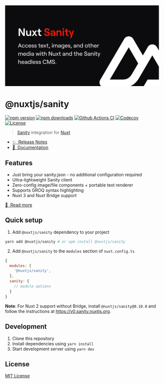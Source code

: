 [![@nuxtjs/supabase](./docs/public/cover.jpg)](https://sanity.nuxtjs.org)

# @nuxtjs/sanity

[![npm version][npm-version-src]][npm-version-href]
[![npm downloads][npm-downloads-src]][npm-downloads-href]
[![Github Actions CI][github-actions-ci-src]][github-actions-ci-href]
[![Codecov][codecov-src]][codecov-href]
[![License][license-src]][license-href]

> [Sanity](https://sanity.io/) integration for [Nuxt](https://nuxtjs.org)

- [✨ &nbsp;Release Notes](https://sanity.nuxtjs.org/releases)
- [📖 &nbsp;Documentation](https://sanity.nuxtjs.org)

## Features

- Just bring your sanity.json - no additional configuration required
- Ultra-lightweight Sanity client
- Zero-config image/file components + portable text renderer
- Supports GROQ syntax highlighting
- Nuxt 3 and Nuxt Bridge support

[📖 &nbsp;Read more](https://sanity.nuxtjs.org)

## Quick setup

1. Add `@nuxtjs/sanity` dependency to your project

```bash
yarn add @nuxtjs/sanity # or npm install @nuxtjs/sanity
```

2. Add `@nuxtjs/sanity` to the `modules` section of `nuxt.config.ts`

```js
{
  modules: [
    '@nuxtjs/sanity',
  ],
  sanity: {
    // module options
  }
}
```

**Note**: For Nuxt 2 support without Bridge, install `@nuxtjs/sanity@0.10.0` and follow the instructions at https://v0.sanity.nuxtjs.org.

## Development

1. Clone this repository
2. Install dependencies using `yarn install`
3. Start development server using `yarn dev`

## License

[MIT License](./LICENSE)

<!-- Badges -->

[npm-version-src]: https://img.shields.io/npm/v/@nuxtjs/sanity/latest.svg
[npm-version-href]: https://npmjs.com/package/@nuxtjs/sanity
[npm-downloads-src]: https://img.shields.io/npm/dm/@nuxtjs/sanity.svg
[npm-downloads-href]: https://npmjs.com/package/@nuxtjs/sanity
[github-actions-ci-src]: https://github.com/nuxt-community/sanity-module/workflows/ci/badge.svg
[github-actions-ci-href]: https://github.com/nuxt-community/sanity-module/actions?query=workflow%3Aci
[codecov-src]: https://img.shields.io/codecov/c/github/nuxt-community/sanity-module.svg
[codecov-href]: https://codecov.io/gh/nuxt-community/sanity-module
[license-src]: https://img.shields.io/npm/l/@nuxtjs/sanity.svg
[license-href]: https://npmjs.com/package/@nuxtjs/sanity
